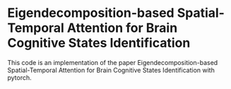 # Eigendecomposition-based Spatial-Temporal Attention for Brain Cognitive States Identification
This code is an implementation of the paper Eigendecomposition-based Spatial-Temporal Attention for Brain Cognitive States Identification with pytorch.
